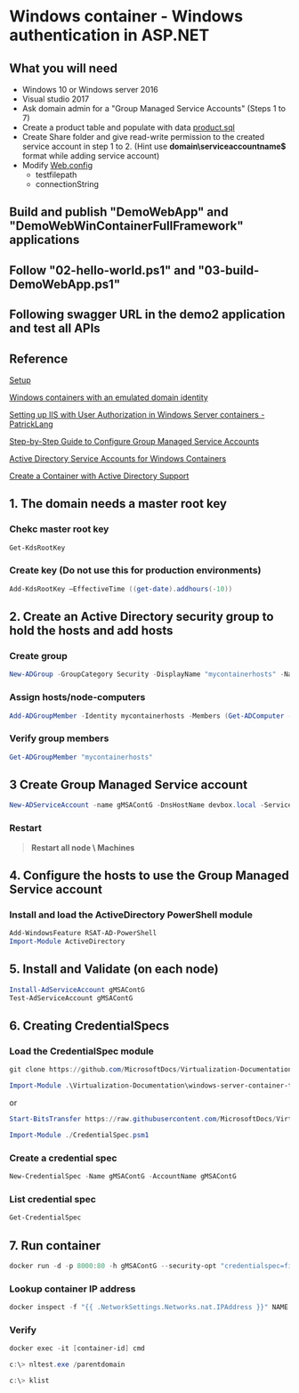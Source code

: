 # Windows container - Windows authentication in ASP.NET

## What you will need

- Windows 10 or Windows server 2016
- Visual studio 2017
- Ask domain admin for a "Group Managed Service Accounts" (Steps 1 to 7)
- Create a product table and populate with data [product.sql](/demo-scripts/product.sql)
- Create Share folder and give read-write permission to the created service account in step 1 to 2. (Hint use **domain\serviceaccountname$** format while adding service account)
- Modify [Web.config](./DemoWebWinContainerFullFramework/DemoWebWinContainerFullFramework/Web.config)
  - testfilepath
  - connectionString

## Build and publish "DemoWebApp" and "DemoWebWinContainerFullFramework" applications

## Follow "02-hello-world.ps1" and "03-build-DemoWebApp.ps1"

## Following swagger URL in the demo2 application and test all APIs

## Reference

[Setup](https://github.com/docker/labs/tree/master/windows/windows-containers)

[Windows containers with an emulated domain identity](https://github.com/MicrosoftDocs/Virtualization-Documentation/tree/b1960f4da9731f85ddf672fa3cf956a313a78f5b/windows-server-container-tools/ServiceAccounts)

[Setting up IIS with User Authorization in Windows Server containers - PatrickLang](https://gist.github.com/PatrickLang/27c743782fca17b19bf94490cbb6f960)

[Step-by-Step Guide to Configure Group Managed Service Accounts](http://blog.windowsserversecurity.com/2015/01/27/step-by-step-guide-to-configure-group-managed-service-accounts/ )

[Active Directory Service Accounts for Windows Containers](https://docs.microsoft.com/en-us/virtualization/windowscontainers/manage-containers/manage-serviceaccounts )

[Create a Container with Active Directory Support](<https://blogs.msdn.microsoft.com/containerstuff/2017/01/30/create-a-container-with-active-directory-support/> )

## 1. The domain needs a master root key

### Chekc master root key

```powershell
Get-KdsRootKey
```

### Create key (**Do not use this for production environments**)

```powershell
Add-KdsRootKey –EffectiveTime ((get-date).addhours(-10))
```

## 2. Create an Active Directory security group to hold the hosts and add hosts

### Create group

```powershell
New-ADGroup -GroupCategory Security -DisplayName "mycontainerhosts" -Name mycontainerhosts -GroupScope Universal
```

### Assign hosts/node-computers

```powershell
Add-ADGroupMember -Identity mycontainerhosts -Members (Get-ADComputer -Identity doc-cli-srv16)
```

### Verify group members

```powershell
Get-ADGroupMember "mycontainerhosts"
```

## 3 Create Group Managed Service account

```powershell
New-ADServiceAccount -name gMSAContG -DnsHostName devbox.local -ServicePrincipalNames http/gMSAContG.devbox.local -PrincipalsAllowedToRetrieveManagedPassword mycontainerhosts
```

### Restart

> **Restart all node \ Machines**

## 4. Configure the hosts to use the Group Managed Service account

### Install and load the ActiveDirectory PowerShell module

```powershell
Add-WindowsFeature RSAT-AD-PowerShell
Import-Module ActiveDirectory
```

## 5. Install and Validate (on each node)

```powershell
Install-AdServiceAccount gMSAContG
Test-AdServiceAccount gMSAContG
```

## 6. Creating CredentialSpecs

### Load the CredentialSpec module

```powershell
git clone https://github.com/MicrosoftDocs/Virtualization-Documentation.git

Import-Module .\Virtualization-Documentation\windows-server-container-tools\ServiceAccounts\CredentialSpec.psm1
```

or

```powershell
Start-BitsTransfer https://raw.githubusercontent.com/MicrosoftDocs/Virtualization-Documentation/b1960f4da9731f85ddf672fa3cf956a313a78f5b/windows-server-container-tools/ServiceAccounts/CredentialSpec.psm1

Import-Module ./CredentialSpec.psm1
```

### Create a credential spec

```powershell
New-CredentialSpec -Name gMSAContG -AccountName gMSAContG
```

### List credential spec

```powershell
Get-CredentialSpec
```

## 7. Run container

```powershell
docker run -d -p 8000:80 -h gMSAContG --security-opt "credentialspec=file://gMSAContG.json" --name NAME NAME
```

### Lookup container IP address

```powershell
docker inspect -f "{{ .NetworkSettings.Networks.nat.IPAddress }}" NAME
```

### Verify

```powershell
docker exec -it [container-id] cmd

c:\> nltest.exe /parentdomain

c:\> klist
```
